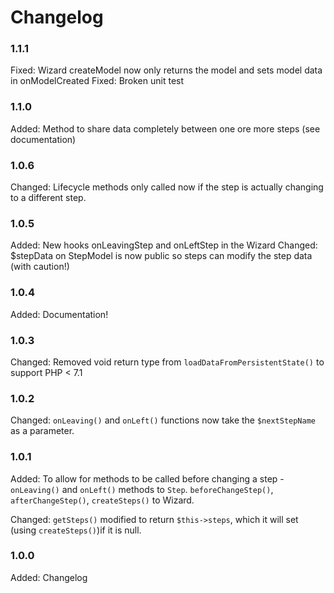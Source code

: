 # Changelog

### 1.1.1

Fixed:      Wizard createModel now only returns the model and sets model data in onModelCreated
Fixed:      Broken unit test

### 1.1.0

Added:      Method to share data completely between one ore more steps (see documentation)

### 1.0.6

Changed:    Lifecycle methods only called now if the step is actually changing to a different step.

### 1.0.5

Added:      New hooks onLeavingStep and onLeftStep in the Wizard
Changed:    $stepData on StepModel is now public so steps can modify the step data (with caution!)      

### 1.0.4

Added:      Documentation!

### 1.0.3

Changed:    Removed void return type from `loadDataFromPersistentState()` to support PHP < 7.1

### 1.0.2

Changed:    `onLeaving()` and `onLeft()` functions now take the `$nextStepName` as a parameter.

### 1.0.1

Added:      To allow for methods to be called before changing a step - `onLeaving()` and `onLeft()` methods to `Step`.
`beforeChangeStep()`, `afterChangeStep()`, `createSteps()` to Wizard. 

Changed:    `getSteps()` modified to return `$this->steps`, which it will set (using `createSteps()`)if it is null. 

### 1.0.0

Added:      Changelog
